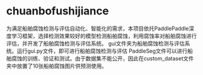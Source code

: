 # chuanbofushijiance
为满足船舶腐蚀检测与评估自动化、智能化的需求，本项目依托PaddlePaddle深度学习框架，选择检测效果较好的模型检测船舶腐蚀，利用腐蚀率对船舶腐蚀进行评估，并开发了船舶腐蚀检测与评估系统。
gui文件夹为船舶腐蚀检测与评估系统。运行gui.py文件，即可进行船舶腐蚀检测与评估
PaddleSeg文件可以进行船舶腐蚀的训练、验证和测试。由于数据集不能公开，因此在custom_dataset文件夹中放置了10张船舶腐蚀图片供预测使用。
